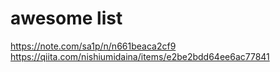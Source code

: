 # awesome list
https://note.com/sa1p/n/n661beaca2cf9
https://qiita.com/nishiumidaina/items/e2be2bdd64ee6ac77841
